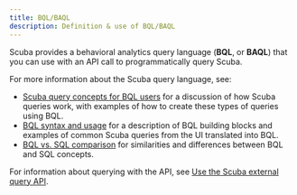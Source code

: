 ```yaml
---
title: BQL/BAQL 
description: Definition & use of BQL/BAQL 
---
```

Scuba provides a behavioral analytics query language (**BQL**, or **BAQL**) that you can use with an API call to programmatically query Scuba.

For more information about the Scuba query language, see:

- [Scuba query concepts for BQL users](https://scuba.atlassian.net/wiki/spaces/CSSD/pages/1774321699/Scuba+query+concepts+for+BQL+users) for a discussion of how Scuba queries work, with examples of how to create these types of queries using BQL.
- [BQL syntax and usage](https://scuba.atlassian.net/wiki/spaces/CSSD/pages/1774616581/BQL+syntax+and+usage) for a description of BQL building blocks and examples of common Scuba queries from the UI translated into BQL.
- [BQL vs. SQL comparison](https://scuba.atlassian.net/wiki/spaces/CSSD/pages/1774485509/Compare+BQL+and+SQL+commands) for similarities and differences between BQL and SQL concepts.

For information about querying with the API, see [Use the Scuba external query API](https://scuba.atlassian.net/wiki/spaces/CSSD/pages/1304560179/Use+the+Scuba+external+query+API).